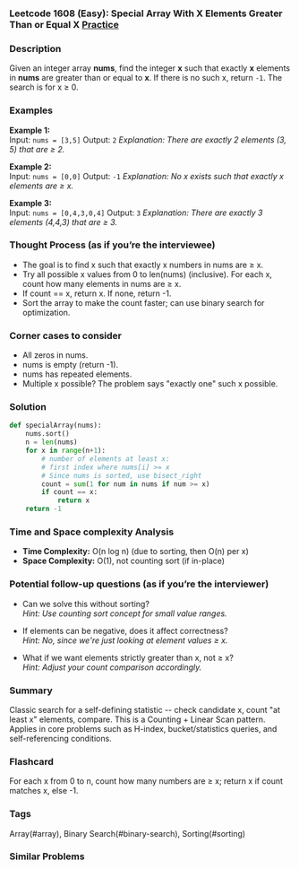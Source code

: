 ### Leetcode 1608 (Easy): Special Array With X Elements Greater Than or Equal X [Practice](https://leetcode.com/problems/special-array-with-x-elements-greater-than-or-equal-x)

### Description  
Given an integer array **nums**, find the integer **x** such that exactly **x** elements in **nums** are greater than or equal to **x**. If there is no such x, return `-1`. The search is for x ≥ 0.

### Examples  

**Example 1:**  
Input: `nums = [3,5]`
Output: `2`
*Explanation: There are exactly 2 elements (3, 5) that are ≥ 2.*

**Example 2:**  
Input: `nums = [0,0]`
Output: `-1`
*Explanation: No x exists such that exactly x elements are ≥ x.*

**Example 3:**  
Input: `nums = [0,4,3,0,4]`
Output: `3`
*Explanation: There are exactly 3 elements (4,4,3) that are ≥ 3.*

### Thought Process (as if you’re the interviewee)  
- The goal is to find x such that exactly x numbers in nums are ≥ x.
- Try all possible x values from 0 to len(nums) (inclusive). For each x, count how many elements in nums are ≥ x.
- If count == x, return x. If none, return -1.
- Sort the array to make the count faster; can use binary search for optimization.

### Corner cases to consider  
- All zeros in nums.
- nums is empty (return -1).
- nums has repeated elements.
- Multiple x possible? The problem says "exactly one" such x possible.

### Solution

```python
def specialArray(nums):
    nums.sort()
    n = len(nums)
    for x in range(n+1):
        # number of elements at least x:
        # first index where nums[i] >= x
        # Since nums is sorted, use bisect_right
        count = sum(1 for num in nums if num >= x)
        if count == x:
            return x
    return -1
```

### Time and Space complexity Analysis  
- **Time Complexity:** O(n log n) (due to sorting, then O(n) per x)
- **Space Complexity:** O(1), not counting sort (if in-place)

### Potential follow-up questions (as if you’re the interviewer)  
- Can we solve this without sorting?   
  *Hint: Use counting sort concept for small value ranges.*

- If elements can be negative, does it affect correctness?   
  *Hint: No, since we're just looking at element values ≥ x.*

- What if we want elements strictly greater than x, not ≥ x?   
  *Hint: Adjust your count comparison accordingly.*

### Summary
Classic search for a self-defining statistic -- check candidate x, count "at least x" elements, compare. This is a Counting + Linear Scan pattern. Applies in core problems such as H-index, bucket/statistics queries, and self-referencing conditions.


### Flashcard
For each x from 0 to n, count how many numbers are ≥ x; return x if count matches x, else -1.

### Tags
Array(#array), Binary Search(#binary-search), Sorting(#sorting)

### Similar Problems
